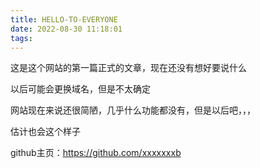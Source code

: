 ```yaml
---
title: HELLO-TO-EVERYONE
date: 2022-08-30 11:18:01
tags:
---
```


这是这个网站的第一篇正式的文章，现在还没有想好要说什么

以后可能会更换域名，但是不太确定

网站现在来说还很简陋，几乎什么功能都没有，但是以后吧，，，

估计也会这个样子

 github主页：https://github.com/xxxxxxxb
